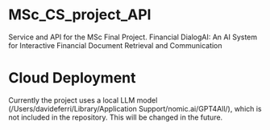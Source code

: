 # MSc_CS_project_API
Service and API for the MSc Final Project. Financial DialogAI: An AI System for Interactive Financial Document Retrieval and Communication


# Cloud Deployment
Currently the project uses a local LLM model (/Users/davideferri/Library/Application Support/nomic.ai/GPT4All/), 
which is not included in the repository. This will be changed in the future.